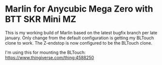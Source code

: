 # Marlin for Anycubic Mega Zero with BTT SKR Mini MZ

This is my working build of Marlin based on the latest bugfix branch per late january. Only change from the default configuration is getting my BLTouch clone to work. The Z-endstop is now configured to be the BLTouch clone.

I'm using this for mounting the BLTouch: https://www.thingiverse.com/thing:4588250


